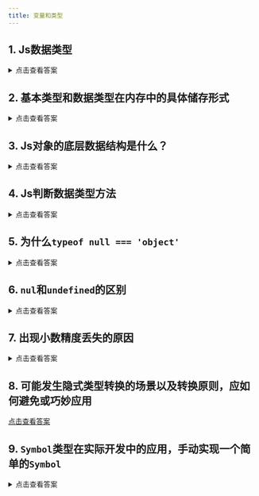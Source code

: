```yaml
---
title: 变量和类型
---
```


## 1.  Js数据类型

<details>
<summary>点击查看答案</summary>

Js变量包含**基本类型**和**引用类型**。

| 基本类型  | 引用类型                |
| --------- | ----------------------- |
| Undefined | Object                  |
| Null      | Function                |
| Boolean   | Date                    |
| String    | RegExp                  |
| Number    | Math（单体内置类型）    |
| Symbol    | Global（单体内置类型）  |
| BigInt    | Boolean（基本包装类型） |
|           | Number（基本包装类型）  |
|           | String（基本包装类型）  |

</details>

## 2. 基本类型和数据类型在内存中的具体储存形式

<details>
<summary>点击查看答案</summary>

基本类型值在内存中占据固定大小的空间，因此被保存在栈内存中。

引用类型的值是对象，保存在堆内存中。

</details>

## 3.  Js对象的底层数据结构是什么？

<details>
<summary>点击查看答案</summary>

散列表（哈希表）

</details>

## 4.  Js判断数据类型方法

<details>
<summary>点击查看答案</summary>

1. `typeof`:
   - 基本类型除null以外均可以准确判断
   - `typeof null === 'object'`
   - 引用类型除function以外均判断为`object`
   - `typeof func === 'function'`

2. `instanceof`: 判断实例对象上的原型链上是否能找到构造函数的原型属性，即判断某个对象是否是另一对象的实例。缺点：只能判断引用类型。
3. `Object.prototype.toString.call()`: 最准确

</details>

## 5.  为什么`typeof null === 'object'`

<details>
<summary>点击查看答案</summary>
`不同的变量在底层都表示为二进制，`typeof`会将二进制的前三位为0判断为`object`，而null用二进制表示全为0，因此将`null`错误的判断为`object`。

手动实现deepClone: [手写系列](./handleWrite)

</details>

## 6. `nul`和`undefined`的区别

<details>
<summary>点击查看答案</summary>

`undefined`表示变量已声明，但并未初始化。`typeof undefined === 'undefined'`

`null`通常用于已在保存对象的变量，但还没有真正的保存对象。`typeof null === 'object'`

</details>

## 7. 出现小数精度丢失的原因

<details>
<summary>点击查看答案</summary>

1. 小精度丢失原因：`Js`遵守JEEE 754规范，使用双精度存储，占用64bit。其中1bit表正负，52bit表示尾数，11bit表示指数。
2. `JavaScript`最大数字: `Number.MAX_VALUE`
3. `JavaScript`最大安全数字: `Number.MAX_SAFE_INTEGER`
4. 避免精度丢失的方法: 使用字符串传值

[点击查看详解](./numInJs)

</details>

## 8. 可能发生隐式类型转换的场景以及转换原则，应如何避免或巧妙应用

[点击查看答案](./implicitConversion)

## 9. `Symbol`类型在实际开发中的应用，手动实现一个简单的`Symbol`
<details>
<summary>点击查看答案</summary>

应用:
  1. 用于对象中的唯一key，防止对象中的某个key不小心被改写或覆盖。
  2. 对象中以`Symbol`为key时，`for in`、`Json.stringify`等会跳过该属性，可以用于模拟私有属性。想要读取所有属性时，可以使用Reflect.ownKeys(obj)。
  3. 消除魔法值。

手动实现: [手写系列](./handleWrite)

</details>